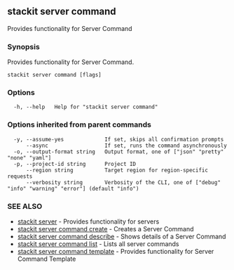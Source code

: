 ## stackit server command

Provides functionality for Server Command

### Synopsis

Provides functionality for Server Command.

```
stackit server command [flags]
```

### Options

```
  -h, --help   Help for "stackit server command"
```

### Options inherited from parent commands

```
  -y, --assume-yes             If set, skips all confirmation prompts
      --async                  If set, runs the command asynchronously
  -o, --output-format string   Output format, one of ["json" "pretty" "none" "yaml"]
  -p, --project-id string      Project ID
      --region string          Target region for region-specific requests
      --verbosity string       Verbosity of the CLI, one of ["debug" "info" "warning" "error"] (default "info")
```

### SEE ALSO

* [stackit server](./stackit_server.md)	 - Provides functionality for servers
* [stackit server command create](./stackit_server_command_create.md)	 - Creates a Server Command
* [stackit server command describe](./stackit_server_command_describe.md)	 - Shows details of a Server Command
* [stackit server command list](./stackit_server_command_list.md)	 - Lists all server commands
* [stackit server command template](./stackit_server_command_template.md)	 - Provides functionality for Server Command Template

